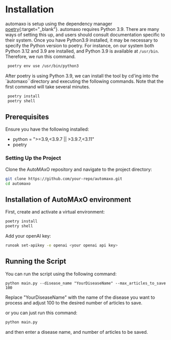 # Installation

automaxo is setup using the dependency manager [poetry](https://python-poetry.org/){:target="_blank"}.
automaxo requires Python 3.9. There are many ways of setting this up, and users should consult documentation specific to their system.
Once you have Python3.9 installed, it may be necessary to specify the Python version to poetry. For instance, on our system
both Python 3.12 and 3.9 are installed, and Python 3.9 is available at ``/usr/bin``. Therefore, we run this command.

```bash
 poetry env use /usr/bin/python3
```

After poetry is using Python 3.9, we can install the tool by cd'ing into the `àutomaxo``directory and executing the following commands.
Note that the first command will take several minutes.

``` bash
 poetry install
 poetry shell
```

## Prerequisites

Ensure you have the following installed:

- python = ">=3.9,<3.9.7 || >3.9.7,<3.11"
- poetry

### Setting Up the Project

Clone the AutoMAxO repository and navigate to the project directory:

```bash
git clone https://github.com/your-repo/automaxo.git
cd automaxo
```

## Installation of AutoMAxO environment

First, create and activate a virtual environment:

```bash
poetry install
poetry shell
```

Add your openAI key:

```bash
runoak set-apikey -e openai <your openai api key>
```

## Running the Script

You can run the script using the following command:

```shell
python main.py --disease_name "YourDiseaseName" --max_articles_to_save 100
```

Replace "YourDiseaseName" with the name of the disease you want to process and adjust 100 to the desired number of articles to save.

or you can just run this command:

```bash
python main.py
```

and then enter a disease name, and number of articles to be saved.
